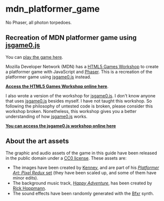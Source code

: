 # mdn_platformer_game
No Phaser, all photon torpedoes.

## Recreation of MDN platformer game using [jsgame0.js](https://github.com/thisarray/jsgame0)

You can [play the game here](https://thisarray.github.io/mdn_platformer_game/).

Mozilla Developer Network (MDN) has a [HTML5 Games Workshop](https://github.com/mozdevs/html5-games-workshop)
to create a platformer game with JavaScript and [Phaser](https://phaser.io).
This is a recreation of the platformer game using [jsgame0.js](https://github.com/thisarray/jsgame0) instead.

[**Access the HTML5 Games Workshop online here**](https://mozdevs.github.io/html5-games-workshop/).

I also wrote a version of the workshop for [jsgame0.js](https://github.com/thisarray/jsgame0).
I don't know anyone that uses [jsgame0.js](https://github.com/thisarray/jsgame0) besides myself.
I have not taught this workshop.
So following the philosophy of untested code is broken, please consider this workshop broken.
Nonetheless, this workshop gives you a better understanding of how [jsgame0.js](https://github.com/thisarray/jsgame0) works.

[**You can access the jsgame0.js workshop online here**](https://thisarray.github.io/mdn_platformer_game/workshop/)

## About the art assets

The graphic and audio assets of the game in this guide have been released in the public domain under a [CC0 license](https://creativecommons.org/share-your-work/public-domain/cc0/).
These assets are:

- The images have been created by [Kenney](https://www.kenney.nl/), and are part of his [_Platformer Art: Pixel Redux_ set](https://opengameart.org/content/platformer-art-pixel-redux) (they have been scaled up, and some of them have minor edits).
- The background music track, [_Happy Adventure_](https://opengameart.org/content/happy-adventure-loop), has been created by [Rick Hoppmann](https://www.tinyworlds.org/).
- The sound effects have been randomly generated with the [Bfxr](https://www.bfxr.net/) synth.
